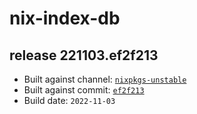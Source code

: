 # nix-index-db
## release 221103.ef2f213
- Built against channel: [`nixpkgs-unstable`](https://github.com/nixos/nixpkgs/tree/nixpkgs-unstable)
- Built against commit: [`ef2f213`](https://github.com/NixOS/nixpkgs/commit/ef2f213d9659a274985778bff4ca322f3ef3ac68)
- Build date: `2022-11-03`
